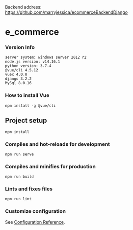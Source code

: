Backend address: https://github.com/marryjessica/ecommerceBackendDjango
# e_commerce
### Version Info
```
server system: windows server 2012 r2
node.js version: v14.16.1
python version: 3.7.4
@vue/cli 4.5.12
vuex 4.0.0
django 3.2.2
MySql 8.0.16
```
### How to install Vue
```
npm install -g @vue/cli
```

## Project setup
```
npm install
```

### Compiles and hot-reloads for development
```
npm run serve
```

### Compiles and minifies for production
```
npm run build
```

### Lints and fixes files
```
npm run lint
```

### Customize configuration
See [Configuration Reference](https://cli.vuejs.org/config/).
